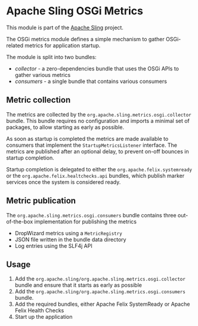 # Apache Sling OSGi Metrics

This module is part of the [Apache Sling](https://sling.apache.org) project.

The OSGi metrics module defines a simple mechanism to gather OSGi-related metrics for application startup.

The module is split into two bundles:

- _collector_ - a zero-dependencies bundle that uses the OSGi APIs to gather various metrics
- _consumers_ - a single bundle that contains various consumers

## Metric collection

The metrics are collected by the `org.apache.sling.metrics.osgi.collector` bundle. This bundle requires no configuration and imports a minimal set of packages, to allow starting as early as possible.

As soon as startup is completed the metrics are made available to consumers that implement the `StartupMetricsListener` interface. The metrics are published after an optional delay, to prevent on-off bounces in startup completion.

Startup completion is delegated to either the `org.apache.felix.systemready` or the `org.apache.felix.healtchecks.api` bundles, which publish marker services once the system is considered ready.

## Metric publication

The `org.apache.sling.metrics.osgi.consumers` bundle contains three out-of-the-box implementation for publishing the metrics

- DropWizard metrics using a `MetricRegistry`
- JSON file written in the bundle data directory
- Log entries using the SLF4j API

## Usage

1. Add the `org.apache.sling/org.apache.sling.metrics.osgi.collector` bundle and ensure that
   it starts as early as possible
1. Add the `org.apache.sling/org.apache.sling.metrics.osgi.consumers` bundle.
1. Add the required bundles, either Apache Felix SystemReady or Apache Felix Health Checks
1. Start up the application
